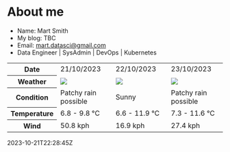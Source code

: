 # About me

- Name: Mart Smith
- My blog: TBC
- Email: [mart.datasci@gmail.com](mailto:mart.datasci6@gmail.com)
- Data Engineer | SysAdmin | DevOps | Kubernetes


<table>
    <tr>
        <th>Date</th>
        <td>21/10/2023</td><td>22/10/2023</td><td>23/10/2023</td>
    </tr>
    <tr>
        <th>Weather</th>
        <td><img src="https://cdn.weatherapi.com/weather/64x64/day/176.png"/></td><td><img src="https://cdn.weatherapi.com/weather/64x64/day/113.png"/></td><td><img src="https://cdn.weatherapi.com/weather/64x64/day/176.png"/></td>
    </tr>
    <tr>
        <th>Condition</th>
        <td width="200px">Patchy rain possible</td><td width="200px">Sunny</td><td width="200px">Patchy rain possible</td>
    </tr>
    <tr>
        <th>Temperature</th>
        <td>6.8 -  9.8 °C</td><td>6.6 -  11.9 °C</td><td>7.3 -  11.6 °C</td>
    </tr>
    <tr>
        <th>Wind</th>
        <td>50.8 kph</td><td>16.9 kph</td><td>27.4 kph</td>
    </tr>
</table>


2023-10-21T22:28:45Z

